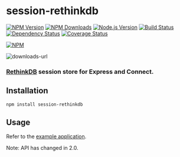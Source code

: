 # session-rethinkdb

[![NPM Version][npm-version-image]][npm-url]
[![NPM Downloads][npm-downloads-image]][npm-url]
[![Node.js Version][node-image]][node-url]
[![Build Status][travis-image]][travis-url]
[![Dependency Status][dependencies-image]][dependencies-url]
[![Coverage Status][coveralls-image]][coveralls-url]

[![NPM][npm-image]][npm-url]

![downloads-url]

### [RethinkDB](http://rethinkdb.com/) session store for Express and Connect.

## Installation

```npm install session-rethinkdb```

## Usage

Refer to the [example application](https://github.com/llambda/session-rethinkdb/blob/master/example.js).

Note: API has changed in 2.0.

[npm-version-image]: https://img.shields.io/npm/v/session-rethinkdb.svg
[npm-downloads-image]: https://img.shields.io/npm/dm/session-rethinkdb.svg
[npm-image]: https://nodei.co/npm/session-rethinkdb.png?downloads=true&downloadRank=true&stars=true
[npm-url]: https://npmjs.org/package/session-rethinkdb
[travis-image]: https://img.shields.io/travis/llambda/session-rethinkdb/master.svg
[travis-url]: https://travis-ci.org/llambda/session-rethinkdb
[dependencies-image]: https://david-dm.org/llambda/session-rethinkdb.svg?style=flat
[dependencies-url]: https://david-dm.org/llambda/session-rethinkdb
[coveralls-image]: https://img.shields.io/coveralls/llambda/session-rethinkdb/master.svg
[coveralls-url]: https://coveralls.io/r/llambda/session-rethinkdb?branch=master
[node-image]: https://img.shields.io/node/v/session-rethinkdb.svg
[node-url]: http://nodejs.org/download/
[gitter-join-chat-image]: https://badges.gitter.im/Join%20Chat.svg
[gitter-channel-url]: https://gitter.im/llambda/session-rethinkdb
[express-session-url]: https://github.com/expressjs/session
[io-url]: https://iojs.org
[downloads-url]: https://nodei.co/npm-dl/session-rethinkdb.png?&months=6&height=3

